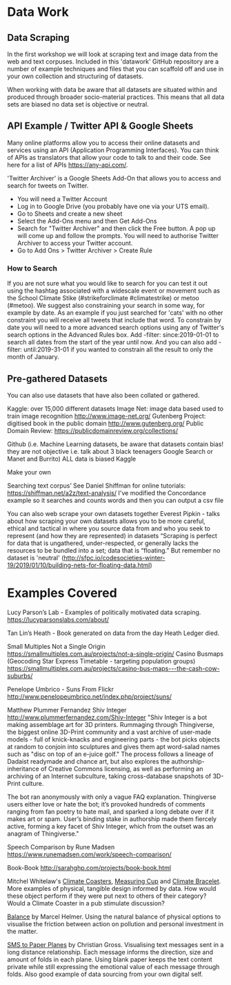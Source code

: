 # Data Work

## Data Scraping

In the first workshop we will look at scraping text and image data from the web and text corpuses. Included in this 'datawork' GitHub repository are a number of example techniques and files that you can scaffold off and use in your own collection and structuring of datasets.

When working with data be aware that all datasets are situated within and produced through broader socio-material practices. This means that all data sets are biased no data set is objective or neutral.

## API Example / Twitter API & Google Sheets
Many online platforms allow you to access their online datasets and services using an API (Application Programming Interfaces). You can think of APIs as translators that allow your code to talk to and their code. See here for a list of APIs https://any-api.com/.

'Twitter Archiver' is a Google Sheets Add-On that allows you to access and search for tweets on Twitter.

* You will need a Twitter Account
* Log in to Google Drive (you probably have one via your UTS email).
* Go to Sheets and create a new sheet
* Select the Add-Ons menu and then Get Add-Ons
* Search for "Twitter Archiver" and then click the Free button. A pop up will come up and follow the prompts. You will need to authorise Twitter Archiver to access your Twitter account.
* Go to Add Ons > Twitter Archiver > Create Rule

### How to Search
If you are not sure what you would like to search for you can test it out using the hashtag associated with a widescale event or movement such as the School Climate Stike (#strikeforclimate #climatestrike) or metoo (#metoo). We suggest also constraining your search in some way, for example by date. As an example if you just searched for 'cats' with no other constraint you will receive all tweets that include that word. To constrain by date you will need to a more advanced search options using any of Twitter's search options in the Advanced Rules box. Add -filter: since:2019-01-01 to search all dates from the start of the year until now. And you can also add -filter: until:2019-31-01 if you wanted to constrain all the result to only the month of January.

## Pre-gathered Datasets
You can also use datasets that have also been collated or gathered.

Kaggle: over 15,000 different datasets
Image Net: image data based used to train image recognition http://www.image-net.org/
Gutenberg Project: digitised book in the public domain http://www.gutenberg.org/
Public Domain Review: https://publicdomainreview.org/collections/

Github (i.e. Machine Learning datasets, be aware that datasets contain bias! they are not objective i.e. talk about 3 black teenagers Google Search or Manet and Burrito) ALL data is biased
Kaggle


Make your own

Searching text corpus’
See Daniel Shiffman for online tutorials: https://shiffman.net/a2z/text-analysis/
I've modified the Concordance example so it searches and counts words and then you can output a csv file

You can also web scrape your own datasets together
Everest Pipkin - talks about how scraping your own datasets allows you to be more careful, ethical and tactical in where you source data from and who you seek to represent (and how they are represented) in datasets
“Scraping is perfect for data that is ungathered, under-respected, or generally lacks the resources to be bundled into a set; data that is “floating.”
But remember no dataset is 'neutral'
(http://sfpc.io/codesocieties-winter-19/2019/01/10/building-nets-for-floating-data.html)

# Examples Covered

Lucy Parson’s Lab - Examples of politically motivated data scraping.
https://lucyparsonslabs.com/about/

Tan Lin’s Heath - Book generated on data from the day Heath Ledger died.

Small Multiples
Not a Single Origin https://smallmultiples.com.au/projects/not-a-single-origin/
Casino Busmaps (Geocoding Star Express Timetable - targeting population groups) https://smallmultiples.com.au/projects/casino-bus-maps---the-cash-cow-suburbs/

Penelope Umbrico - Suns From Flickr
http://www.penelopeumbrico.net/index.php/project/suns/

Matthew Plummer Fernandez
Shiv Integer
http://www.plummerfernandez.com/Shiv-Integer
"Shiv Integer is a bot making assemblage art for 3D printers. Rummaging through Thingiverse, the biggest online 3D-Print community and a vast archive of user-made models - full of knick-knacks and engineering parts - the bot picks objects at random to conjoin into sculptures and gives them apt word-salad names such as "disc on top of an e-juice golf." The process follows a lineage of Dadaist readymade and chance art, but also explores the authorship-inheritance of Creative Commons licensing, as well as performing an archiving of an Internet subculture, taking cross-database snapshots of 3D-Print culture.

The bot ran anonymously with only a vague FAQ explanation. Thingiverse users either love or hate the bot; it’s provoked hundreds of comments ranging from fan poetry to hate mail, and sparked a long debate over if it makes art or spam. User’s binding stake in authorship made them fiercely active, forming a key facet of Shiv Integer, which from the outset was an anagram of Thingiverse."

Speech Comparison by Rune Madsen
https://www.runemadsen.com/work/speech-comparison/

Book-Book
http://sarahghp.com/projects/book-book.html

Mitchel Whitelaw's [Climate Coasters](http://mtchl.net/climate-coasters/), [Measuring Cup](http://mtchl.net/measuring-cup/) and [Climate Bracelet](http://mtchl.net/weather-bracelet/).
More examples of physical, tangible design informed by data. How would these object perform if they were put next to others of their category? Would a Climate Coaster in a pub stimulate discussion?

[Balance](http://www.marcelhelmer.de/) by Marcel Helmer. Using the natural balance of physical options to visualise the friction between action on pollution and personal investment in the matter.

[SMS to Paper Planes](https://www.christiangross.info/en/sms-to-paper-airplanes/) by Christian Gross. Visualising text messages sent in a long distance relationship. Each message informs the direction, size and amount of folds in each plane. Using blank paper keeps the text content private while still expressing the emotional value of each message through folds. Also good example of data sourcing from your own digital self.
